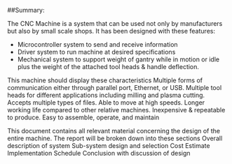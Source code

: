 ##Summary:

The CNC Machine is a system that can be used not only by manufacturers but also by small scale shops. It has been designed with these features:
- Microcontroller system to send and receive information 
- Driver system to run machine at desired specifications 
- Mechanical system to support weight of gantry while in motion or idle plus the weight of the attached tool heads & handle deflection. 

This machine should display these characteristics 
Multiple forms of communication either through parallel port, Ethernet, or USB.
Multiple tool heads for different applications including milling and plasma cutting. 
Accepts multiple types of files.
Able to move at high speeds.
Longer working life compared to other relative machines.
Inexpensive & repeatable to produce.
Easy to assemble, operate, and maintain 

This document contains all relevant material concerning the design of the entire machine. The report will be broken down into these sections 
Overall description of system 
Sub-system design and selection
Cost Estimate 
Implementation Schedule 
Conclusion with discussion of design
